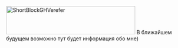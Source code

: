 <img width="350" height="76" alt="ShortBlockGHVerefer" src="https://github.com/user-attachments/assets/8ededa84-1fe4-40b0-a105-07f5d6a82c71" />
В ближайшем будущем возможно тут будет информация обо мне)
